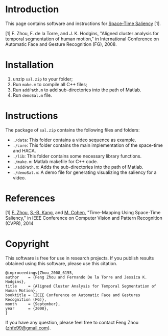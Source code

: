 Introduction
============

This page contains software and instructions for
[Space-Time Saliency](http://www.f-zhou.com/tm.html) [1].

[1] F. Zhou, F. de la Torre, and J. K. Hodgins, "Aligned cluster analysis for temporal segmentation of human motion," in International Conference on Automatic Face and Gesture Recognition (FG), 2008.

Installation
============

1. unzip `sal.zip` to your folder;
2. Run `make.m` to compile all C++ files;
3. Run `addPath.m` to add sub-directories into the path of Matlab.
4. Run `demoSal.m` file.


Instructions
============
The package of `sal.zip` contains the following files and folders:
- `./data`: This folder contains a video sequence as example.
- `./core`: This folder contains the main implementation of the space-time and HACA.
- `./lib`: This folder contains some necessary library functions.
- `./make.m`: Matlab makefile for C++ code.
- `./addPath.m`: Adds the sub-directories into the path of Matlab.
- `./demoSal.m`: A demo file for generating visualizing the saliency for a video.

References
==========

[1] [F. Zhou](http://www.f-zhou.com),
[S.-B. Kang](http://research.microsoft.com/en-us/people/sbkang/),
and
[M. Cohen](http://research.microsoft.com/en-us/um/people/cohen/),
"Time-Mapping Using Space-Time Saliency," in IEEE Conference on
Computer Vision and Pattern Recognition (CVPR), 2014

Copyright
==========

This software is free for use in research projects. If you publish
results obtained using this software, please use this citation.

    @inproceedings{Zhou_2008_6155,
    author    = {Feng Zhou and Fernando De la Torre and Jessica K. Hodgins},
    title     = {Aligned Cluster Analysis for Temporal Segmentation of Human Motion},
    booktitle = {IEEE Conference on Automatic Face and Gestures Recognition (FG)},
    month     = {September},
    year      = {2008},
    }

If you have any question, please feel free to contact Feng Zhou (zhfe99@gmail.com).
